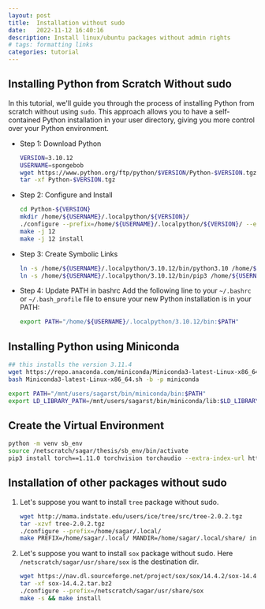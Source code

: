 ```yaml
---
layout: post
title:  Installation without sudo
date:   2022-11-12 16:40:16
description: Install linux/ubuntu packages without admin rights
# tags: formatting links
categories: tutorial
---
```

## Installing Python from Scratch Without sudo

In this tutorial, we'll guide you through the process of installing Python from scratch without using `sudo`. This approach allows you to have a self-contained Python installation in your user directory, giving you more control over your Python environment.

- Step 1: Download Python
    ```bash
    VERSION=3.10.12
    USERNAME=spongebob
    wget https://www.python.org/ftp/python/$VERSION/Python-$VERSION.tgz
    tar -xf Python-$VERSION.tgz
    ```

- Step 2: Configure and Install
    ```bash
    cd Python-${VERSION}
    mkdir /home/${USERNAME}/.localpython/${VERSION}/
    ./configure --prefix=/home/${USERNAME}/.localpython/${VERSION}/ --enable-optimizations
    make -j 12
    make -j 12 install
    ```

- Step 3: Create Symbolic Links
    ```bash
    ln -s /home/${USERNAME}/.localpython/3.10.12/bin/python3.10 /home/${USERNAME}/.localpython/3.10.12/bin/python
    ln -s /home/${USERNAME}/.localpython/3.10.12/bin/pip3 /home/${USERNAME}/.localpython/3.10.12/bin/pip
    ```

- Step 4: Update PATH in bashrc
    Add the following line to your `~/.bashrc` or `~/.bash_profile` file to ensure your new Python installation is in your PATH:
    ```bash
    export PATH="/home/${USERNAME}/.localpython/3.10.12/bin:$PATH"
    ```

## Installing Python using Miniconda
```bash
## this installs the version 3.11.4
wget https://repo.anaconda.com/miniconda/Miniconda3-latest-Linux-x86_64.sh
bash Miniconda3-latest-Linux-x86_64.sh -b -p miniconda

export PATH="/mnt/users/sagarst/bin/miniconda/bin:$PATH"
export LD_LIBRARY_PATH=/mnt/users/sagarst/bin/miniconda/lib:$LD_LIBRARY_PATH
```

## Create the Virtual Environment
```bash
python -m venv sb_env
source /netscratch/sagar/thesis/sb_env/bin/activate
pip3 install torch==1.11.0 torchvision torchaudio --extra-index-url https://download.pytorch.org/whl/cu113
```

## Installation of other packages without sudo
1. Let's suppose you want to install `tree` package without sudo.

    ```bash
    wget http://mama.indstate.edu/users/ice/tree/src/tree-2.0.2.tgz
    tar -xzvf tree-2.0.2.tgz
    ./configure --prefix=/home/sagar/.local/
    make PREFIX=/home/sagar/.local/ MANDIR=/home/sagar/.local/share/ install && chmod -v 644 /home/sagar/.local/share/
    ```

2. Let's suppose you want to install `sox` package without sudo.
Here `/netscratch/sagar/usr/share/sox` is the destination dir.

    ```bash
    wget https://nav.dl.sourceforge.net/project/sox/sox/14.4.2/sox-14.4.2.tar.bz2
    tar -xf sox-14.4.2.tar.bz2
    ./configure --prefix=/netscratch/sagar/usr/share/sox
    make -s && make install
    ```